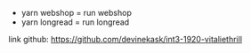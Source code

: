 
* yarn webshop = run webshop
* yarn longread = run longread

link github: https://github.com/devinekask/int3-1920-vitaliethrill